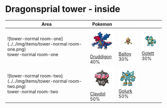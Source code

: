 # Dragonsprial tower - inside

| Area                                                                                               | Pokemon                                                                         | &nbsp;                                                                    | &nbsp;                                                                    |
| -------------------------------------------------------------------------------------------------- | ------------------------------------------------------------------------------- | ------------------------------------------------------------------------- | ------------------------------------------------------------------------- |
| ![tower-normal room-one](../../img/items/tower-normal room-one.png)<br/>tower-normal room-one<br/> | ![druddigon](../../img/pokemon/621.png) <br/>[Druddigon](/pokemon/621) <br/>40% | ![baltoy](../../img/pokemon/343.png) <br/>[Baltoy](/pokemon/343) <br/>30% | ![golett](../../img/pokemon/622.png) <br/>[Golett](/pokemon/622) <br/>30% |
| ![tower-normal room-two](../../img/items/tower-normal room-two.png)<br/>tower-normal room-two<br/> | ![claydol](../../img/pokemon/344.png) <br/>[Claydol](/pokemon/344) <br/>50%     | ![golurk](../../img/pokemon/623.png) <br/>[Golurk](/pokemon/623) <br/>50% |